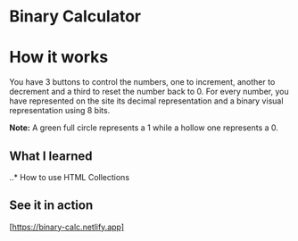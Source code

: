 # Binary Calculator

# How it works

You have 3 buttons to control the numbers, one to increment, another to decrement and a third to reset the number back to 0.
For every number, you have represented on the site its decimal representation and a binary visual representation using 8 bits.

**Note:** A green full circle represents a 1 while a hollow one represents a 0.

## What I learned

..* How to use HTML Collections

## See it in action

[https://binary-calc.netlify.app]